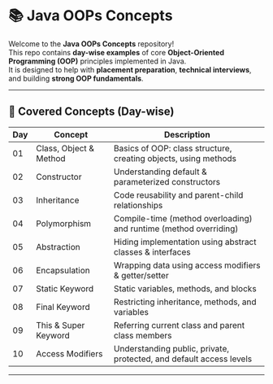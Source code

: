 # 📚 Java OOPs Concepts

Welcome to the **Java OOPs Concepts** repository!  
This repo contains **day-wise examples** of core **Object-Oriented Programming (OOP)** principles implemented in Java.  
It is designed to help with **placement preparation**, **technical interviews**, and building **strong OOP fundamentals**.

---

## 📌 Covered Concepts (Day-wise)

| Day | Concept               | Description                                                              |
|-----|------------------------|--------------------------------------------------------------------------|
| 01  | Class, Object & Method | Basics of OOP: class structure, creating objects, using methods         |
| 02  | Constructor           | Understanding default & parameterized constructors                      |
| 03  | Inheritance           | Code reusability and parent-child relationships                          |
| 04  | Polymorphism          | Compile-time (method overloading) and runtime (method overriding)        |
| 05  | Abstraction           | Hiding implementation using abstract classes & interfaces                |
| 06  | Encapsulation         | Wrapping data using access modifiers & getter/setter                     |
| 07  | Static Keyword        | Static variables, methods, and blocks                                    |
| 08  | Final Keyword         | Restricting inheritance, methods, and variables                          |
| 09  | This & Super Keyword  | Referring current class and parent class members                         |
| 10  | Access Modifiers      | Understanding public, private, protected, and default access levels      |

---

